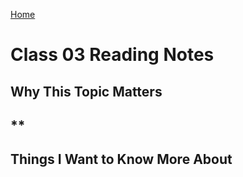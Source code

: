 [Home](https://pgmorales76.github.io/reading_notes_301/)

# Class 03 Reading Notes

## Why This Topic Matters

### 

## **

###

[]()

## Things I Want to Know More About

###
